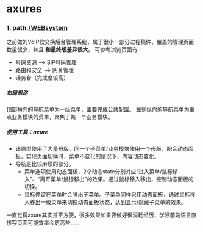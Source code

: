 # axures

### 1. path:[/WEBsystem](https://fragsun.github.io/axures/WEBsystem/)
之前做的VoIP软交换后台管理系统，属于很小一部分过程稿件，覆盖的管理页面数量很少，并且 **和最终版差异很大**。
可参考浏览页面有：
  - 号码资源 --> SIP号码管理
  - 路由和安全 --> 网关管理
  - 话务台（完成度较高）

##### 布局思路
顶部横向的导航菜单为一级菜单，主要完成公共配置。
左侧纵向的导航菜单为重点业务模块的菜单，聚焦于某一个业务模块。

##### 使用工具：axure
  - 该原型使用了大量母版。同一个子菜单/业务模块使用一个母版，配合动态面板，实现页面切换时，菜单不变化的情况下、内容动态变化。
  - 导航是比较麻烦的部分。
    - 菜单选项使用动态面板，2个动态state分别对应“进入菜单/鼠标移入”、“离开菜单/鼠标移出”的效果。通过鼠标移入移出，控制动态面板的切换。
    - 鼠标停留在菜单时会弹出子菜单。子菜单同样采用动态面板，通过鼠标移入移出一级菜单来切换动态面板状态，达到显示/隐藏子菜单的效果。

一直觉得axure其实并不方便，很多效果如果要做好很消耗经历，学好前端语言直接写页面可能效率会更高些……
